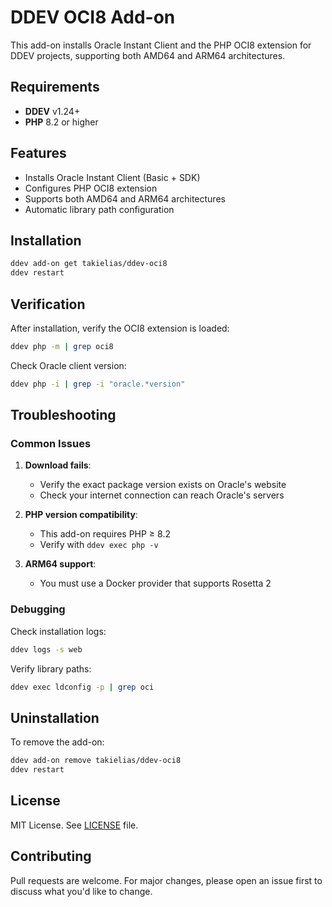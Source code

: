 # DDEV OCI8 Add-on

This add-on installs Oracle Instant Client and the PHP OCI8 extension for DDEV projects, supporting both AMD64 and ARM64 architectures.

## Requirements

- **DDEV** v1.24+
- **PHP** 8.2 or higher

## Features

- Installs Oracle Instant Client (Basic + SDK)
- Configures PHP OCI8 extension
- Supports both AMD64 and ARM64 architectures
- Automatic library path configuration


## Installation

```bash
ddev add-on get takielias/ddev-oci8
ddev restart
```

## Verification

After installation, verify the OCI8 extension is loaded:

```bash
ddev php -m | grep oci8
```

Check Oracle client version:

```bash
ddev php -i | grep -i "oracle.*version"
```

## Troubleshooting

### Common Issues

1. **Download fails**:
   - Verify the exact package version exists on Oracle's website
   - Check your internet connection can reach Oracle's servers

2. **PHP version compatibility**:
   - This add-on requires PHP ≥ 8.2
   - Verify with `ddev exec php -v`

3. **ARM64 support**:
   - You must use a Docker provider that supports Rosetta 2

### Debugging

Check installation logs:

```bash
ddev logs -s web
```

Verify library paths:

```bash
ddev exec ldconfig -p | grep oci
```

## Uninstallation

To remove the add-on:

```bash
ddev add-on remove takielias/ddev-oci8
ddev restart
```

## License

MIT License. See [LICENSE](LICENSE) file.

## Contributing

Pull requests are welcome. For major changes, please open an issue first to discuss what you'd like to change.